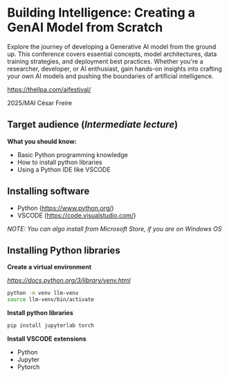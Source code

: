 # Building Intelligence: Creating a GenAI Model from Scratch
	
Explore the journey of developing a Generative AI model from the ground up. This conference covers essential concepts, model architectures, data training strategies, and deployment best practices. Whether you're a researcher, developer, or AI enthusiast, gain hands-on insights into crafting your own AI models and pushing the boundaries of artificial intelligence.

https://thellpa.com/aifestival/

2025/MAI César Freire

## Target audience (_Intermediate lecture_)

__What you should know:__

* Basic Python programming knowledge
* How to install python libraries
* Using a Python IDE like VSCODE

## Installing software

* Python (https://www.python.org/)
* VSCODE (https://code.visualstudio.com/)

_NOTE: You can algo install from Microsoft Store, if you are on Windows OS_

## Installing Python libraries

__Create a virtual environment__

_https://docs.python.org/3/library/venv.html_

```sh
python -m venv llm-venv
source llm-venv/bin/activate
```

__Install python libraries__

```sh
pip install jupyterlab torch
```

__Install VSCODE extensions__

* Python
* Jupyter
* Pytorch

